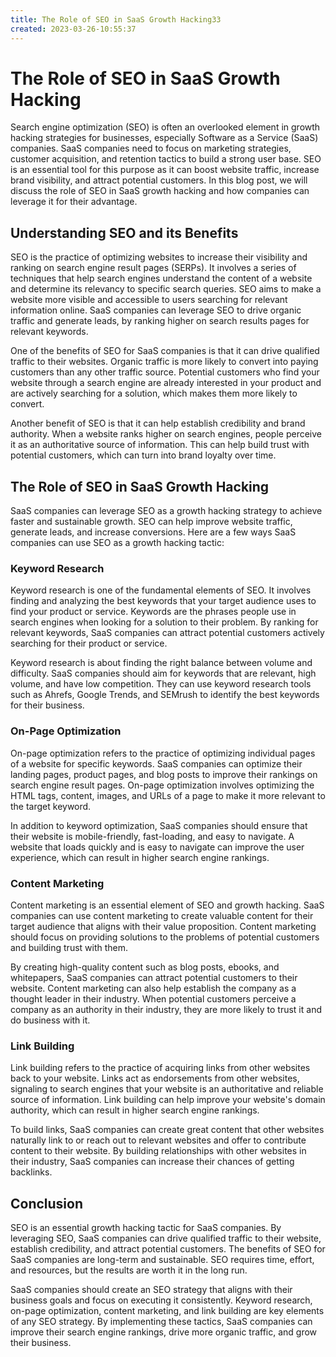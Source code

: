 ```yaml
---
title: The Role of SEO in SaaS Growth Hacking33
created: 2023-03-26-10:55:37
---
```


# The Role of SEO in SaaS Growth Hacking

Search engine optimization (SEO) is often an overlooked element in growth hacking strategies for businesses, especially Software as a Service (SaaS) companies. SaaS companies need to focus on marketing strategies, customer acquisition, and retention tactics to build a strong user base. SEO is an essential tool for this purpose as it can boost website traffic, increase brand visibility, and attract potential customers. In this blog post, we will discuss the role of SEO in SaaS growth hacking and how companies can leverage it for their advantage.

## Understanding SEO and its Benefits

SEO is the practice of optimizing websites to increase their visibility and ranking on search engine result pages (SERPs). It involves a series of techniques that help search engines understand the content of a website and determine its relevancy to specific search queries. SEO aims to make a website more visible and accessible to users searching for relevant information online. SaaS companies can leverage SEO to drive organic traffic and generate leads, by ranking higher on search results pages for relevant keywords.

One of the benefits of SEO for SaaS companies is that it can drive qualified traffic to their websites. Organic traffic is more likely to convert into paying customers than any other traffic source. Potential customers who find your website through a search engine are already interested in your product and are actively searching for a solution, which makes them more likely to convert.

Another benefit of SEO is that it can help establish credibility and brand authority. When a website ranks higher on search engines, people perceive it as an authoritative source of information. This can help build trust with potential customers, which can turn into brand loyalty over time.

## The Role of SEO in SaaS Growth Hacking

SaaS companies can leverage SEO as a growth hacking strategy to achieve faster and sustainable growth. SEO can help improve website traffic, generate leads, and increase conversions. Here are a few ways SaaS companies can use SEO as a growth hacking tactic:

### Keyword Research

Keyword research is one of the fundamental elements of SEO. It involves finding and analyzing the best keywords that your target audience uses to find your product or service. Keywords are the phrases people use in search engines when looking for a solution to their problem. By ranking for relevant keywords, SaaS companies can attract potential customers actively searching for their product or service.

Keyword research is about finding the right balance between volume and difficulty. SaaS companies should aim for keywords that are relevant, high volume, and have low competition. They can use keyword research tools such as Ahrefs, Google Trends, and SEMrush to identify the best keywords for their business.

### On-Page Optimization

On-page optimization refers to the practice of optimizing individual pages of a website for specific keywords. SaaS companies can optimize their landing pages, product pages, and blog posts to improve their rankings on search engine result pages. On-page optimization involves optimizing the HTML tags, content, images, and URLs of a page to make it more relevant to the target keyword.

In addition to keyword optimization, SaaS companies should ensure that their website is mobile-friendly, fast-loading, and easy to navigate. A website that loads quickly and is easy to navigate can improve the user experience, which can result in higher search engine rankings.

### Content Marketing

Content marketing is an essential element of SEO and growth hacking. SaaS companies can use content marketing to create valuable content for their target audience that aligns with their value proposition. Content marketing should focus on providing solutions to the problems of potential customers and building trust with them.

By creating high-quality content such as blog posts, ebooks, and whitepapers, SaaS companies can attract potential customers to their website. Content marketing can also help establish the company as a thought leader in their industry. When potential customers perceive a company as an authority in their industry, they are more likely to trust it and do business with it.

### Link Building

Link building refers to the practice of acquiring links from other websites back to your website. Links act as endorsements from other websites, signaling to search engines that your website is an authoritative and reliable source of information. Link building can help improve your website's domain authority, which can result in higher search engine rankings.

To build links, SaaS companies can create great content that other websites naturally link to or reach out to relevant websites and offer to contribute content to their website. By building relationships with other websites in their industry, SaaS companies can increase their chances of getting backlinks.

## Conclusion

SEO is an essential growth hacking tactic for SaaS companies. By leveraging SEO, SaaS companies can drive qualified traffic to their website, establish credibility, and attract potential customers. The benefits of SEO for SaaS companies are long-term and sustainable. SEO requires time, effort, and resources, but the results are worth it in the long run.

SaaS companies should create an SEO strategy that aligns with their business goals and focus on executing it consistently. Keyword research, on-page optimization, content marketing, and link building are key elements of any SEO strategy. By implementing these tactics, SaaS companies can improve their search engine rankings, drive more organic traffic, and grow their business.
